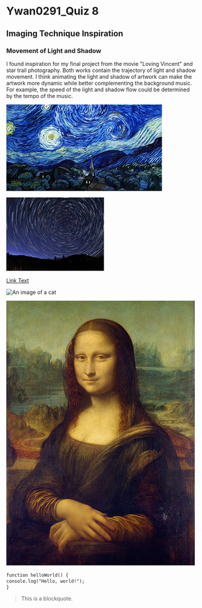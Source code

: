 # Ywan0291_Quiz 8
## Imaging Technique Inspiration
### Movement of Light and Shadow

I found inspiration for my final project from the movie "Loving Vincent" and star trail photography. Both works contain the trajectory of light and shadow movement. I think animating the light and shadow of artwork can make the artwork more dynamic while better complementing the background music. For example, the speed of the light and shadow flow could be determined by the tempo of the music.


![An image of Mona lisa](readmeImage/Van_Gogh_-_Starry_Night.gif)

![An image of Mona lisa](readmeImage/Star_Trail.jpg)

[Link Text](https://canvas.sydney.edu.au/courses/60108/pages/week-8-tutorial?module_item_id=2440190)

![An image of a cat](https://placekitten.com/200/300)

![An image of Mona lisa](readmeImage/Mona_Lisa_by_Leonardo_da_Vinci_500_x_700.jpg)

```
function helloWorld() {
console.log("Hello, world!");
}
```

> This is a blockquote.